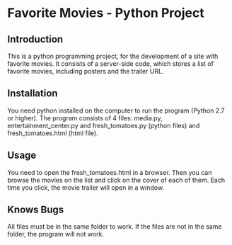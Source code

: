 # Favorite Movies - Python Project

## Introduction
This is a python programming project, for the development of a site with favorite movies. It consists of a server-side code, which stores a list of favorite movies, including posters and the trailer URL.

## Installation
You need python installed on the computer to run the program (Python 2.7 or higher).
The program consists of 4 files: media.py, entertainment_center.py and fresh_tomatoes.py (python files) and fresh_tomatoes.html (html file).

## Usage
You need to open the fresh_tomatoes.html in a browser.
Then you can browse the movies on the list and click on the cover of each of them. Each time you click, the movie trailer will open in a window.

## Knows Bugs
All files must be in the same folder to work. If the files are not in the same folder, the program will not work.
